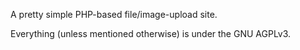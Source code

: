 A pretty simple PHP-based file/image-upload site.

Everything (unless mentioned otherwise) is under the GNU AGPLv3.
